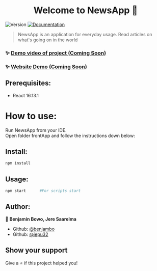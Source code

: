 <h1 align="center">Welcome to NewsApp 👋</h1>
<p>
  <img alt="Version" src="https://img.shields.io/badge/version-0.1.0-blue.svg?cacheSeconds=2592000" />
  <a href="https://github.com/benjambo/NewsApp" target="_blank">
    <img alt="Documentation" src="https://img.shields.io/badge/documentation-yes-brightgreen.svg" />
  </a>
</p>

> NewsApp is an application for everyday usage. Read articles on what's going on in the world

### ✨ [Demo video of project (Coming Soon)]()

### ✨ [Website Demo (Coming Soon)]()

## Prerequisites:

- React 16.13.1

# How to use:

Run NewsApp from your IDE. <br />
Open folder frontApp and follow the instructions down below:

## Install:

```sh
npm install
```

## Usage:

```sh
npm start      #For scripts start
```

## Author:

👤 **Benjamin Bowo, Jere Saarelma**

- Github: [@benjambo](https://github.com/benjambo)
- Github: [@jepu32](https://github.com/jepu32)

## Show your support

Give a ⭐️ if this project helped you!
